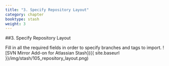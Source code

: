 ```yaml
---
title: "3. Specify Repository Layout"
category: chapter
booktype: stash
weight: 3
---
```

##3. Specify Repository Layout

Fill in all the required fields in order to specify branches and tags to import.
![SVN Mirror Add-on for Atlassian Stash]({{ site.baseurl }}/img/stash/105_repository_layout.png)

[](#up)